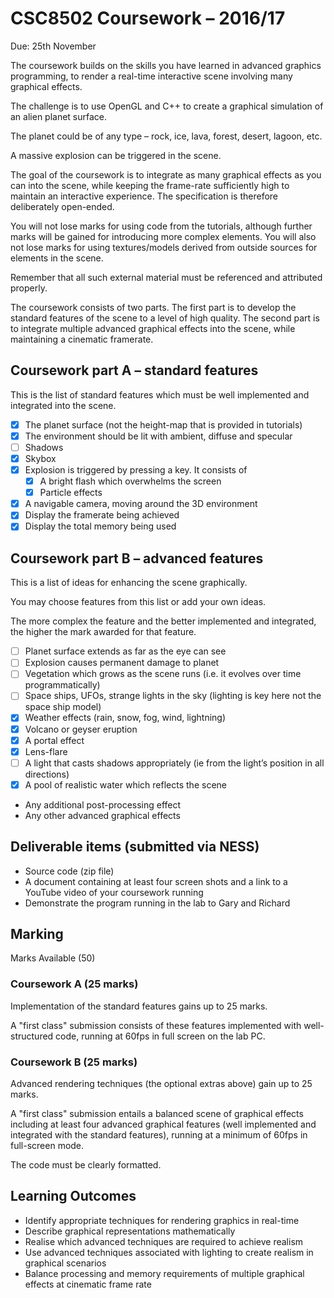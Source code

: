 # CSC8502 Coursework – 2016/17

Due: 25th November

The coursework builds on the skills you have learned in advanced graphics
programming, to render a real-time interactive scene involving many graphical
effects.

The challenge is to use OpenGL and C++ to create a graphical simulation of an
alien planet surface.

The planet could be of any type – rock, ice, lava, forest, desert, lagoon, etc.

A massive explosion can be triggered in the scene.

The goal of the coursework is to integrate as many graphical effects as you can
into the scene, while keeping the frame-rate sufficiently high to maintain an
interactive experience. The specification is therefore deliberately open-ended.

You will not lose marks for using code from the tutorials, although further
marks will be gained for introducing more complex elements. You will also not
lose marks for using textures/models derived from outside sources for elements
in the scene.

Remember that all such external material must be referenced and attributed
properly.

The coursework consists of two parts. The first part is to develop the standard
features of the scene to a level of high quality. The second part is to integrate
multiple advanced graphical effects into the scene, while maintaining a cinematic
framerate.

## Coursework part A – standard features

This is the list of standard features which must be well implemented and
integrated into the scene.

- [x] The planet surface (not the height-map that is provided in tutorials)
- [x] The environment should be lit with ambient, diffuse and specular
- [ ] Shadows
- [x] Skybox
- [x] Explosion is triggered by pressing a key. It consists of
  - [x] A bright flash which overwhelms the screen
  - [x] Particle effects
- [x] A navigable camera, moving around the 3D environment
- [x] Display the framerate being achieved
- [x] Display the total memory being used

## Coursework part B – advanced features

This is a list of ideas for enhancing the scene graphically.

You may choose features from this list or add your own ideas.

The more complex the feature and the better implemented and integrated, the
higher the mark awarded for that feature.

- [ ] Planet surface extends as far as the eye can see
- [ ] Explosion causes permanent damage to planet
- [ ] Vegetation which grows as the scene runs (i.e. it evolves over time
  programmatically)
- [ ] Space ships, UFOs, strange lights in the sky (lighting is key here not the
  space ship model)
- [x] Weather effects (rain, snow, fog, wind, lightning)
- [x] Volcano or geyser eruption
- [x] A portal effect
- [x] Lens-flare
- [ ] A light that casts shadows appropriately (ie from the light’s position in all
  directions)
- [x] A pool of realistic water which reflects the scene
- Any additional post-processing effect
- Any other advanced graphical effects

## Deliverable items (submitted via NESS)

- Source code (zip file)
- A document containing at least four screen shots and a link to a YouTube video
  of your coursework running
- Demonstrate the program running in the lab to Gary and Richard

## Marking

Marks Available (50)

### Coursework A (25 marks)

Implementation of the standard features gains up to 25 marks.

A "first class" submission consists of these features implemented with
well-structured code, running at 60fps in full screen on the lab PC.

### Coursework B (25 marks)

Advanced rendering techniques (the optional extras above) gain up to 25 marks.

A "first class" submission entails a balanced scene of graphical effects
including at least four advanced graphical features (well implemented and
integrated with the standard features), running at a minimum of 60fps in
full-screen mode.

The code must be clearly formatted.

## Learning Outcomes

- Identify appropriate techniques for rendering graphics in real-time
- Describe graphical representations mathematically
- Realise which advanced techniques are required to achieve realism
- Use advanced techniques associated with lighting to create realism in
  graphical scenarios
- Balance processing and memory requirements of multiple graphical effects at
  cinematic frame rate

